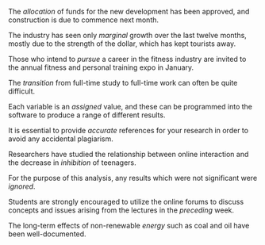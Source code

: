 The _allocation_ of funds for the new development has been approved, and
construction is due to commence next month.

The industry has seen only _marginal_ growth over the last twelve months, 
mostly due to the strength of the dollar, which has kept tourists away.

Those who intend to _pursue_ a career in the fitness industry are invited
to the annual fitness and personal training expo in January.

The _transition_ from full-time study to full-time work can often be quite
difficult.

Each variable is an _assigned_ value, and these can be programmed into the 
software to produce a range of different results.

It is essential to provide _accurate_ references for your research in order
to avoid any accidental plagiarism.

Researchers have studied the relationship between online interaction and the 
decrease in _inhibition_ of teenagers.

For the purpose of this analysis, any results which were not significant were 
_ignored_.

Students are strongly encouraged to utilize the online forums to discuss 
concepts and issues arising from the lectures in the _preceding_ week.

The long-term effects of non-renewable _energy_ such as coal and oil have been
well-documented.

